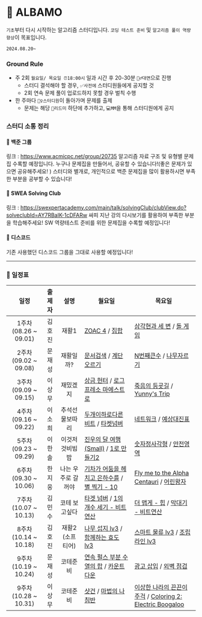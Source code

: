 # 🚗 ALBAMO

`기초`부터 다시 시작하는 알고리즘 스터디입니다. `코딩 테스트 준비` 및 `알고리즘 풀이 역량 향상`이 목표입니다.

`2024.08.20~`

### Ground Rule

- 주 2회 `월요일/ 목요일 ⏰18:00시` 일과 시간 후 20-30분 `🏃‍♂️대면`으로 진행
  - 스터디 결석해야 할 경우, `✅사전에` 스터디원들에게 공지할 것
  - 2회 연속 문제 풀이 업로드하지 못할 경우 벌칙 수행
- 한 주마다 `🙋‍♀️스터디원`이 돌아가며 문제를 출제
  - 문제는 해당 `📄리드미` 하단에 추가하고, `💻MM`을 통해 스터디원에게 공지

### 스터디 소통 정리

#### 🤖 백준 그룹

링크 : https://www.acmicpc.net/group/20735
알고리즘 자료 구조 및 유형별 문제집 수록할 예정입니다.
누구나 문제집을 만들어서, 공유할 수 있습니다!(좋은 문제가 있으면 공유해주세요! )
스터디와 별개로, 개인적으로 백준 문제집을 많이 활용하시면 부족한 부분을 공부할 수 있습니다!

#### 💙 SWEA Solving Club

링크 : https://swexpertacademy.com/main/talk/solvingClub/clubView.do?solveclubId=AY7RBaIK-1cDFARw
싸피 지난 강의 다시보기를 활용하여 부족한 부분을 학습해주세요!
SW 역량테스트 준비를 위한 문제집을 수록할 예정입니다!

#### 👾 디스코드

기존 사용했던 디스코드 그룹을 그대로 사용할 예정입니다!

---

### 📆 일정표

|        **일정**        | **출제자** |      **설명**      | **월요일**                                                                                                                                                          | **목요일**                                                                                                                                                  |
| :--------------------: | :--------: | :----------------: | ------------------------------------------------------------------------------------------------------------------------------------------------------------------- | ----------------------------------------------------------------------------------------------------------------------------------------------------------- |
| 1주차 (08.26 ~ 09.01)  |   김호진   |       재활1        | [ZOAC 4](https://www.acmicpc.net/problem/23971) / [집합](https://www.acmicpc.net/problem/11723)                                                                     | [삼각현과 세 변](https://www.acmicpc.net/problem/5073) / [돌 게임](https://www.acmicpc.net/problem/9655)                                                    |
| 2주차 (09.02 ~ 09.08)  |   문재성   |     재활일까?      | [문서검색](https://www.acmicpc.net/problem/1543) / [계단오르기](https://www.acmicpc.net/problem/2579)                                                               | [N번째큰수](https://www.acmicpc.net/problem/2075) / [나무자르기](https://www.acmicpc.net/problem/2805)                                                      |
| 3주차 (09.09 ~ 09.15)  |   이상무   |      재밌겠지      | [상금 헌터](https://www.acmicpc.net/problem/15953) / [로그프레소 마에스트로](https://www.acmicpc.net/problem/31937)                                                 | [죽음의 등굣길](https://www.acmicpc.net/problem/31946) / [Yunny's Trip](https://www.acmicpc.net/problem/31885)                                              |
| 4주차 (09.16 ~ 09.22)  |   이소희   |   추석선물보따리   | [두개이하로다른비트](https://school.programmers.co.kr/learn/courses/30/lessons/77885) / [타켓넘버](https://school.programmers.co.kr/learn/courses/30/lessons/43165) | [네트워크](https://school.programmers.co.kr/learn/courses/30/lessons/43162) / [예상대진표](https://school.programmers.co.kr/learn/courses/30/lessons/12985) |
| 5주차 (09.23 ~ 09.29)  |   이한솔   |   이것저것비빔밥   | [진우의 달 여행 (Small)](https://www.acmicpc.net/problem/17484) / [1로 만들기2](https://www.acmicpc.net/problem/12852)                                              | [숫자정사각형](https://www.acmicpc.net/problem/1051) / [안전영역](https://www.acmicpc.net/problem/2468)                                                     |
| 6주차 (09.30 ~ 10.06)  |   한지웅   | 나는 우주로 갈꺼야 | [기차가 어둠을 헤치고 은하수를](https://www.acmicpc.net/problem/15787) / [별 찍기 - 10](https://www.acmicpc.net/problem/2447)                                       | [Fly me to the Alpha Centauri](https://www.acmicpc.net/problem/1011) / [어린왕자](https://www.acmicpc.net/problem/1004)                                     |
| 7주차 (10.07 ~ 10.13)  |   김민수   |   코테 보고싶다    | [타겟 넘버](https://school.programmers.co.kr/learn/courses/30/lessons/43165?language=python3) / [1의 개수 세기 - 비트연산](https://www.acmicpc.net/problem/9527)    | [더 맵게 - 힙](https://school.programmers.co.kr/learn/courses/30/lessons/42626) / [막대기 - 비트연산](https://www.acmicpc.net/problem/1094)                 |
| 8주차 (10.14 ~ 10.18) |   김호진   |  재활2 (소프티어)  | [나무 섭지 lv3](https://softeer.ai/practice/7726) / [함께하는 효도 lv3](https://softeer.ai/practice/7727)                                                           | [스마트 물류 lv3](https://softeer.ai/practice/6279) / [조립라인 lv3](https://softeer.ai/practice/6287)                   |
| 9주차 (10.19 ~ 10.24) |   문재성   |  코테준비  | [연속 펄스 부분 수열의 합](https://school.programmers.co.kr/learn/courses/30/lessons/161988) / [카운트다운](https://school.programmers.co.kr/learn/courses/30/lessons/131129)                                                           | [광고 삽입](https://school.programmers.co.kr/learn/courses/30/lessons/72414) / [외벽 점검](https://school.programmers.co.kr/learn/courses/30/lessons/60062)                   |
| 9주차 (10.28 ~ 10.31) |   이상무   |  코테준비  | [샷건](https://www.acmicpc.net/problem/32371) / [마법의 나침반](https://www.acmicpc.net/problem/32372)                                                           | [이상한 나라의 끈끈이주걱](https://www.acmicpc.net/problem/32247) / [Coloring 2: Electric Boogaloo](https://www.acmicpc.net/problem/32381)                   |
